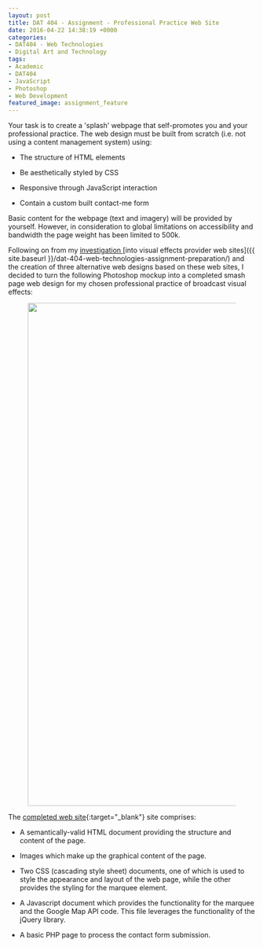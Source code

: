 ```yaml
---
layout: post
title: DAT 404 - Assignment - Professional Practice Web Site
date: 2016-04-22 14:38:19 +0000
categories:
- DAT404 - Web Technologies
- Digital Art and Technology
tags:
- Academic
- DAT404
- JavaScript
- Photoshop
- Web Development
featured_image: assignment_feature
---
```

Your task is to create a 'splash' webpage that self-promotes you and your professional practice. The web design must be built from scratch (i.e. not using a content management system) using:

- The structure of HTML elements

- Be aesthetically styled by CSS

- Responsive through JavaScript interaction

- Contain a custom built contact-me form

Basic content for the webpage (text and imagery) will be provided by yourself. However, in consideration to global limitations on accessibility and bandwidth the page weight has been limited to 500k.

Following on from my [investigation ](http://www.circleseven.co.uk/2016/29/dat-404-web-technologies-assignment-preparation/)[into visual effects provider web sites]({{ site.baseurl }}/dat-404-web-technologies-assignment-preparation/) and the creation of three alternative web designs based on these web sites, I decided to turn the following Photoshop mockup into a completed smash page web design for my chosen professional practice of broadcast visual effects:

<figure><a href="https://res.cloudinary.com/circleseven/image/upload/q_auto,f_auto/website_mockup"><img src="https://res.cloudinary.com/circleseven/image/upload/q_auto,f_auto/website_mockup" width="755" height="1024" alt="" loading="lazy"></a></figure>

The [completed web site](http://www.circleseven.co.uk/dat404){:target="_blank"} site comprises:

- A semantically-valid HTML document providing the structure and content of the page.

- Images which make up the graphical content of the page.

- Two CSS (cascading style sheet) documents, one of which is used to style the appearance and layout of the web page, while the other provides the styling for the marquee element.

- A Javascript document which provides the functionality for the marquee and the Google Map API code. This file leverages the functionality of the jQuery library.

- A basic PHP page to process the contact form submission.


